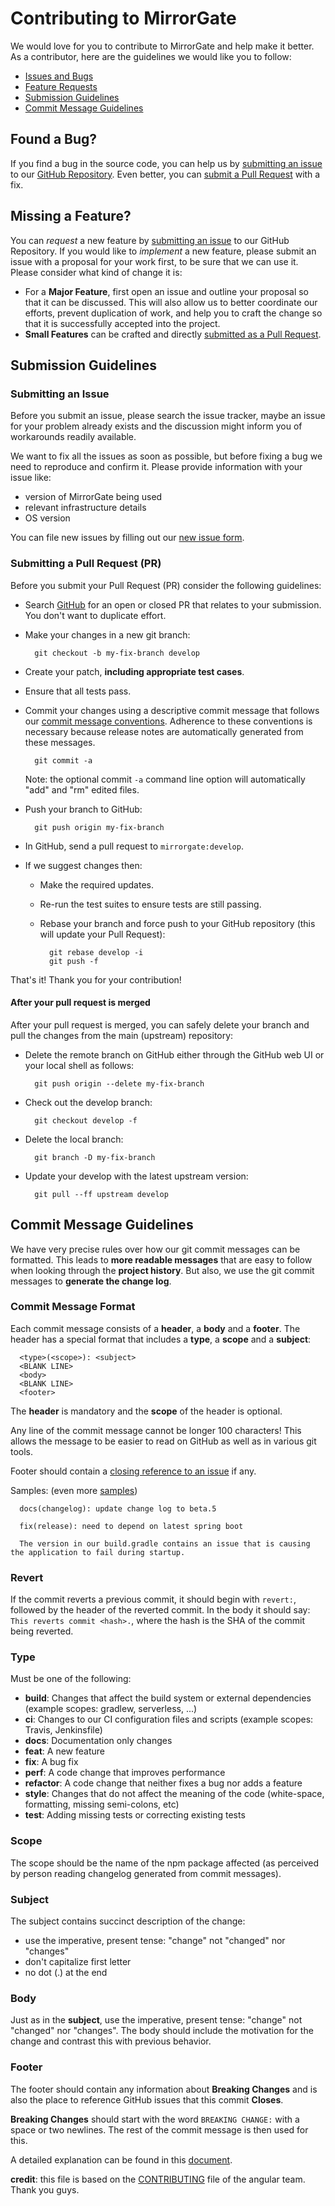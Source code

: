 # Contributing to MirrorGate

We would love for you to contribute to MirrorGate and help make it better. As a contributor, here are the guidelines we would like you to follow:

- [Issues and Bugs](#issue)
- [Feature Requests](#feature)
- [Submission Guidelines](#submit)
- [Commit Message Guidelines](#commit)

## <a name="issue"></a> Found a Bug?

If you find a bug in the source code, you can help us by
[submitting an issue](#submit-issue) to our [GitHub Repository][github]. Even better, you can
[submit a Pull Request](#submit-pr) with a fix.

## <a name="feature"></a> Missing a Feature?

You can *request* a new feature by [submitting an issue](#submit-issue) to our GitHub
Repository. If you would like to *implement* a new feature, please submit an issue with
a proposal for your work first, to be sure that we can use it.
Please consider what kind of change it is:

- For a **Major Feature**, first open an issue and outline your proposal so that it can be
discussed. This will also allow us to better coordinate our efforts, prevent duplication of work,
and help you to craft the change so that it is successfully accepted into the project.
- **Small Features** can be crafted and directly [submitted as a Pull Request](#submit-pr).

## <a name="submit"></a> Submission Guidelines

### <a name="submit-issue"></a> Submitting an Issue

Before you submit an issue, please search the issue tracker, maybe an issue for your problem already exists and the discussion might inform you of workarounds readily available.

We want to fix all the issues as soon as possible, but before fixing a bug we need to reproduce and confirm it. Please provide information with your issue like:

- version of MirrorGate being used
- relevant infrastructure details
- OS version

You can file new issues by filling out our [new issue form](https://github.com/bbva/mirrorgate-aws-cloudwatch-metrics-collector/issues/new).

### <a name="submit-pr"></a> Submitting a Pull Request (PR)

Before you submit your Pull Request (PR) consider the following guidelines:

- Search [GitHub](https://github.com/bbva/mirrorgate-aws-cloudwatch-metrics-collector/pulls) for an open or closed PR
  that relates to your submission. You don't want to duplicate effort.
- Make your changes in a new git branch:

    ```shell
      git checkout -b my-fix-branch develop
    ```

- Create your patch, **including appropriate test cases**.
- Ensure that all tests pass.
- Commit your changes using a descriptive commit message that follows our
  [commit message conventions](#commit). Adherence to these conventions
  is necessary because release notes are automatically generated from these messages.

    ```shell
      git commit -a
    ```

  Note: the optional commit `-a` command line option will automatically "add" and "rm" edited files.

- Push your branch to GitHub:

    ```shell
      git push origin my-fix-branch
    ```

- In GitHub, send a pull request to `mirrorgate:develop`.
- If we suggest changes then:
  - Make the required updates.
  - Re-run the test suites to ensure tests are still passing.
  - Rebase your branch and force push to your GitHub repository (this will update your Pull Request):

    ```shell
      git rebase develop -i
      git push -f
    ```

That's it! Thank you for your contribution!

#### After your pull request is merged

After your pull request is merged, you can safely delete your branch and pull the changes
from the main (upstream) repository:

- Delete the remote branch on GitHub either through the GitHub web UI or your local shell as follows:

    ```shell
      git push origin --delete my-fix-branch
    ```

- Check out the develop branch:

    ```shell
      git checkout develop -f
    ```

- Delete the local branch:

    ```shell
      git branch -D my-fix-branch
    ```

- Update your develop with the latest upstream version:

    ```shell
      git pull --ff upstream develop
    ```

## <a name="commit"></a> Commit Message Guidelines

We have very precise rules over how our git commit messages can be formatted.  This leads to **more
readable messages** that are easy to follow when looking through the **project history**.  But also,
we use the git commit messages to **generate the change log**.

### Commit Message Format

Each commit message consists of a **header**, a **body** and a **footer**.  The header has a special
format that includes a **type**, a **scope** and a **subject**:

```text
  <type>(<scope>): <subject>
  <BLANK LINE>
  <body>
  <BLANK LINE>
  <footer>
```

The **header** is mandatory and the **scope** of the header is optional.

Any line of the commit message cannot be longer 100 characters! This allows the message to be easier
to read on GitHub as well as in various git tools.

Footer should contain a [closing reference to an issue](https://help.github.com/articles/closing-issues-via-commit-messages/) if any.

Samples: (even more [samples](https://github.com/bbva/mirrorgate-aws-cloudwatch-metrics-collector/commits/master))

```tezt
  docs(changelog): update change log to beta.5
```

```text
  fix(release): need to depend on latest spring boot

  The version in our build.gradle contains an issue that is causing the application to fail during startup.
```

### Revert

If the commit reverts a previous commit, it should begin with `revert:`, followed by the header of the reverted commit. In the body it should say: `This reverts commit <hash>.`, where the hash is the SHA of the commit being reverted.

### Type

Must be one of the following:

- **build**: Changes that affect the build system or external dependencies (example scopes: gradlew, serverless, ...)
- **ci**: Changes to our CI configuration files and scripts (example scopes: Travis, Jenkinsfile)
- **docs**: Documentation only changes
- **feat**: A new feature
- **fix**: A bug fix
- **perf**: A code change that improves performance
- **refactor**: A code change that neither fixes a bug nor adds a feature
- **style**: Changes that do not affect the meaning of the code (white-space, formatting, missing semi-colons, etc)
- **test**: Adding missing tests or correcting existing tests

### Scope

The scope should be the name of the npm package affected (as perceived by person reading changelog generated from commit messages).

### Subject

The subject contains succinct description of the change:

- use the imperative, present tense: "change" not "changed" nor "changes"
- don't capitalize first letter
- no dot (.) at the end

### Body

Just as in the **subject**, use the imperative, present tense: "change" not "changed" nor "changes".
The body should include the motivation for the change and contrast this with previous behavior.

### Footer

The footer should contain any information about **Breaking Changes** and is also the place to
reference GitHub issues that this commit **Closes**.

**Breaking Changes** should start with the word `BREAKING CHANGE:` with a space or two newlines. The rest of the commit message is then used for this.

A detailed explanation can be found in this [document][commit-message-format].

[commit-message-format]: https://docs.google.com/document/d/1QrDFcIiPjSLDn3EL15IJygNPiHORgU1_OOAqWjiDU5Y/edit#
[github]: https://github.com/bbva/mirrorgate-aws-cloudwatch-metrics-collector

**credit**: this file is based on the [CONTRIBUTING](https://github.com/angular/angular/blob/master/CONTRIBUTING.md) file of the angular team. Thank you guys.
